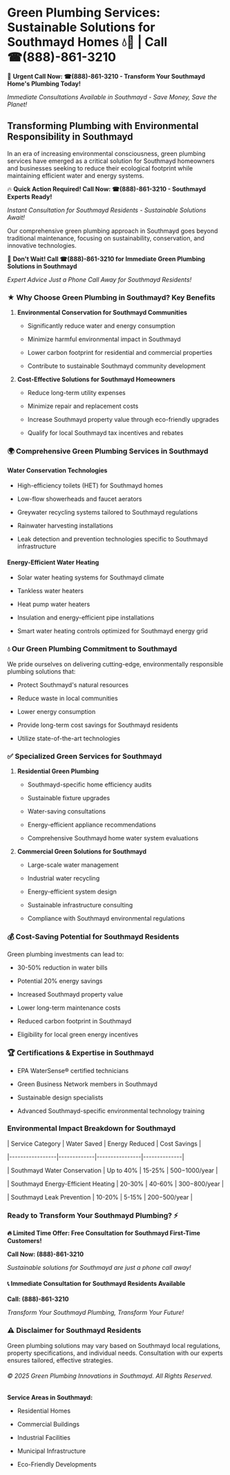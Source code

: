 # Green Plumbing Services: Sustainable Solutions for Southmayd Homes 💧🌿 | Call ☎(888)-861-3210

🚨 **Urgent Call Now: ☎(888)-861-3210 - Transform Your Southmayd Home's Plumbing Today!**
*Immediate Consultations Available in Southmayd - Save Money, Save the Planet!*

## Transforming Plumbing with Environmental Responsibility in Southmayd

In an era of increasing environmental consciousness, green plumbing services have emerged as a critical solution for Southmayd homeowners and businesses seeking to reduce their ecological footprint while maintaining efficient water and energy systems. 

🔥 **Quick Action Required! Call Now: ☎(888)-861-3210 - Southmayd Experts Ready!**
*Instant Consultation for Southmayd Residents - Sustainable Solutions Await!*

Our comprehensive green plumbing approach in Southmayd goes beyond traditional maintenance, focusing on sustainability, conservation, and innovative technologies.

🚨 **Don't Wait! Call ☎(888)-861-3210 for Immediate Green Plumbing Solutions in Southmayd**
*Expert Advice Just a Phone Call Away for Southmayd Residents!*

### ★ Why Choose Green Plumbing in Southmayd? Key Benefits

1. **Environmental Conservation for Southmayd Communities** 
   - Significantly reduce water and energy consumption
   - Minimize harmful environmental impact in Southmayd
   - Lower carbon footprint for residential and commercial properties
   - Contribute to sustainable Southmayd community development

2. **Cost-Effective Solutions for Southmayd Homeowners** 
   - Reduce long-term utility expenses
   - Minimize repair and replacement costs
   - Increase Southmayd property value through eco-friendly upgrades
   - Qualify for local Southmayd tax incentives and rebates

### 🌍 Comprehensive Green Plumbing Services in Southmayd

#### Water Conservation Technologies
- High-efficiency toilets (HET) for Southmayd homes
- Low-flow showerheads and faucet aerators
- Greywater recycling systems tailored to Southmayd regulations
- Rainwater harvesting installations
- Leak detection and prevention technologies specific to Southmayd infrastructure

#### Energy-Efficient Water Heating
- Solar water heating systems for Southmayd climate
- Tankless water heaters
- Heat pump water heaters
- Insulation and energy-efficient pipe installations
- Smart water heating controls optimized for Southmayd energy grid

### 💧 Our Green Plumbing Commitment to Southmayd

We pride ourselves on delivering cutting-edge, environmentally responsible plumbing solutions that:
- Protect Southmayd's natural resources
- Reduce waste in local communities
- Lower energy consumption
- Provide long-term cost savings for Southmayd residents
- Utilize state-of-the-art technologies

### ✅ Specialized Green Services for Southmayd

1. **Residential Green Plumbing**
   - Southmayd-specific home efficiency audits
   - Sustainable fixture upgrades
   - Water-saving consultations
   - Energy-efficient appliance recommendations
   - Comprehensive Southmayd home water system evaluations

2. **Commercial Green Solutions for Southmayd**
   - Large-scale water management
   - Industrial water recycling
   - Energy-efficient system design
   - Sustainable infrastructure consulting
   - Compliance with Southmayd environmental regulations

### 💰 Cost-Saving Potential for Southmayd Residents

Green plumbing investments can lead to:
- 30-50% reduction in water bills
- Potential 20% energy savings
- Increased Southmayd property value
- Lower long-term maintenance costs
- Reduced carbon footprint in Southmayd
- Eligibility for local green energy incentives

### 🏆 Certifications & Expertise in Southmayd

- EPA WaterSense® certified technicians
- Green Business Network members in Southmayd
- Sustainable design specialists
- Advanced Southmayd-specific environmental technology training

### Environmental Impact Breakdown for Southmayd

| Service Category | Water Saved | Energy Reduced | Cost Savings |
|-----------------|-------------|----------------|--------------|
| Southmayd Water Conservation | Up to 40% | 15-25% | $500-$1000/year |
| Southmayd Energy-Efficient Heating | 20-30% | 40-60% | $300-$800/year |
| Southmayd Leak Prevention | 10-20% | 5-15% | $200-$500/year |

### Ready to Transform Your Southmayd Plumbing? ⚡

**🔥 Limited Time Offer: Free Consultation for Southmayd First-Time Customers!**

**Call Now: (888)-861-3210**
*Sustainable solutions for Southmayd are just a phone call away!*

#### 📞 Immediate Consultation for Southmayd Residents Available

**Call: (888)-861-3210**
*Transform Your Southmayd Plumbing, Transform Your Future!*

### ⚠️ Disclaimer for Southmayd Residents

Green plumbing solutions may vary based on Southmayd local regulations, property specifications, and individual needs. Consultation with our experts ensures tailored, effective strategies.

###### © 2025 Green Plumbing Innovations in Southmayd. All Rights Reserved.

**Service Areas in Southmayd:** 
- Residential Homes
- Commercial Buildings
- Industrial Facilities
- Municipal Infrastructure
- Eco-Friendly Developments
